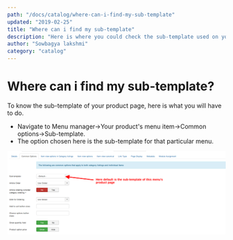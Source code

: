 ```yaml
---
path: "/docs/catalog/where-can-i-find-my-sub-template"
updated: "2019-02-25"
title: "Where can i find my sub-template"
description: "Here is where you could check the sub-template used on your menus. This would be helpful while creating template overrides."
author: "Sowbagya lakshmi"
category: "catalog"
---
```

# Where can i find my sub-template?

To know the sub-template of your product page, here is what you will have to do.

- Navigate to Menu manager->Your product's menu item->Common options->Sub-template.
- The option chosen here is the sub-template for that particular menu.

![Subtemplate](https://raw.githubusercontent.com/j2store/doc-images/master/catalog/where-do-i-find-my-sub-template/subtemplate.png)


